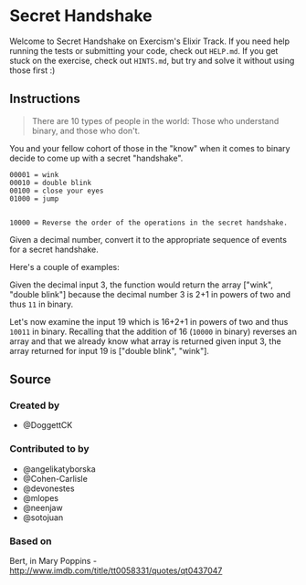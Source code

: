 # Secret Handshake

Welcome to Secret Handshake on Exercism's Elixir Track.
If you need help running the tests or submitting your code, check out `HELP.md`.
If you get stuck on the exercise, check out `HINTS.md`, but try and solve it without using those first :)

## Instructions

> There are 10 types of people in the world: Those who understand
> binary, and those who don't.

You and your fellow cohort of those in the "know" when it comes to
binary decide to come up with a secret "handshake".

```text
00001 = wink
00010 = double blink
00100 = close your eyes
01000 = jump


10000 = Reverse the order of the operations in the secret handshake.
```

Given a decimal number, convert it to the appropriate sequence of events for a secret handshake.

Here's a couple of examples:

Given the decimal input 3, the function would return the array
["wink", "double blink"] because the decimal number 3 is 2+1 in powers of two and thus `11` in binary.

Let's now examine the input 19 which is 16+2+1 in powers of two and thus `10011` in binary.
Recalling that the addition of 16 (`10000` in binary) reverses an array and that we already know what array is returned given input 3, the array returned for input 19 is ["double blink", "wink"].

## Source

### Created by

- @DoggettCK

### Contributed to by

- @angelikatyborska
- @Cohen-Carlisle
- @devonestes
- @mlopes
- @neenjaw
- @sotojuan

### Based on

Bert, in Mary Poppins - http://www.imdb.com/title/tt0058331/quotes/qt0437047